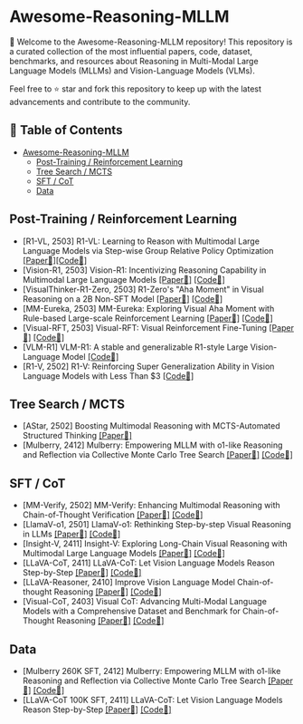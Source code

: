 # Awesome-Reasoning-MLLM

👏 Welcome to the Awesome-Reasoning-MLLM repository! This repository is a curated collection of the most influential papers, code, dataset, benchmarks, and resources about Reasoning in Multi-Modal Large Language Models (MLLMs) and Vision-Language Models (VLMs).

Feel free to ⭐ star and fork this repository to keep up with the latest advancements and contribute to the community.


## 📒 Table of Contents
- [Awesome-Reasoning-MLLM](#awesome-reasoning-mllm)
  - [Post-Training / Reinforcement Learning](#post-training--reinforcement-learning)
  - [Tree Search / MCTS](#tree-search--mcts)
  - [SFT / CoT](#sft--cot)
  - [Data](#data)

## Post-Training / Reinforcement Learning
* [R1-VL, 2503] R1-VL: Learning to Reason with Multimodal Large Language Models via Step-wise Group Relative Policy Optimization [[Paper📑]](https://arxiv.org/abs/2503.12937)[[Code🔧]](https://github.com/jingyi0000/R1-VL)
* [Vision-R1, 2503] Vision-R1: Incentivizing Reasoning Capability in Multimodal Large Language Models [[Paper📑]](https://arxiv.org/abs/2503.06749) [[Code🔧]](https://arxiv.org/abs/2503.06749)
* [VisualThinker-R1-Zero, 2503] R1-Zero's "Aha Moment" in Visual Reasoning on a 2B Non-SFT Model [[Paper📑]](https://arxiv.org/pdf/2503.05132) [[Code🔧]](https://github.com/turningpoint-ai/VisualThinker-R1-Zero)
* [MM-Eureka, 2503] MM-Eureka: Exploring Visual Aha Moment with Rule-based Large-scale Reinforcement Learning [[Paper📑]](https://arxiv.org/abs/2503.07365) [[Code🔧]](https://github.com/ModalMinds/MM-EUREKA)
* [Visual-RFT, 2503] Visual-RFT: Visual Reinforcement Fine-Tuning [[Paper📑]](https://arxiv.org/abs/2503.01785) [[Code🔧]](https://github.com/Liuziyu77/Visual-RFT)
* [VLM-R1] VLM-R1: A stable and generalizable R1-style Large Vision-Language Model [[Code🔧]](https://github.com/om-ai-lab/VLM-R1/tree/main?tab=readme-ov-file)
* [R1-V, 2502] R1-V: Reinforcing Super Generalization Ability in Vision Language Models with Less Than $3 [[Code🔧]](https://github.com/Deep-Agent/R1-V)


## Tree Search / MCTS
* [AStar, 2502] Boosting Multimodal Reasoning with MCTS-Automated Structured Thinking [[Paper📑]](https://arxiv.org/abs/2502.02339)
* [Mulberry, 2412] Mulberry: Empowering MLLM with o1-like Reasoning and Reflection via Collective Monte Carlo Tree Search [[Paper📑]](https://arxiv.org/abs/2412.18319) [[Code🔧]](https://github.com/HJYao00/Mulberry) 

<!--## Test-time Reasoning-->

##  SFT / CoT
* [MM-Verify, 2502] MM-Verify: Enhancing Multimodal Reasoning with Chain-of-Thought Verification [[Paper📑]](https://www.arxiv.org/abs/2502.13383) [[Code🔧]](https://github.com/Aurora-slz/MM-Verify)
* [LlamaV-o1, 2501] LlamaV-o1: Rethinking Step-by-step Visual Reasoning in LLMs [[Paper📑]](https://arxiv.org/abs/2501.06186) [[Code🔧]](https://github.com/mbzuai-oryx/LlamaV-o1)
* [Insight-V, 2411] Insight-V: Exploring Long-Chain Visual Reasoning with Multimodal Large Language Models [[Paper📑]](https://arxiv.org/abs/2411.14432) [[Code🔧]](https://github.com/dongyh20/Insight-V)
* [LLaVA-CoT, 2411] LLaVA-CoT: Let Vision Language Models Reason Step-by-Step [[Paper📑]](https://arxiv.org/abs/2411.10440) [[Code🔧]](https://github.com/PKU-YuanGroup/LLaVA-CoT)
* [LLaVA-Reasoner, 2410] Improve Vision Language Model Chain-of-thought Reasoning [[Paper📑]](https://arxiv.org/abs/2410.16198) [[Code🔧]](https://github.com/RifleZhang/LLaVA-Reasoner-DPO)
* [Visual-CoT, 2403] Visual CoT: Advancing Multi-Modal Language Models with a Comprehensive Dataset and Benchmark for Chain-of-Thought Reasoning [[Paper📑]](https://arxiv.org/abs/2403.16999) [[Code🔧]](https://github.com/deepcs233/Visual-CoT)

## Data
* [Mulberry 260K SFT, 2412] Mulberry: Empowering MLLM with o1-like Reasoning and Reflection via Collective Monte Carlo Tree Search [[Paper📑]](https://arxiv.org/abs/2412.18319) [[Code🔧]](https://github.com/HJYao00/Mulberry) 
* [LLaVA-CoT 100K SFT, 2411] LLaVA-CoT: Let Vision Language Models Reason Step-by-Step [[Paper📑]](https://arxiv.org/abs/2411.10440) [[Code🔧]](https://github.com/PKU-YuanGroup/LLaVA-CoT)

<!--## Benchmark-->
